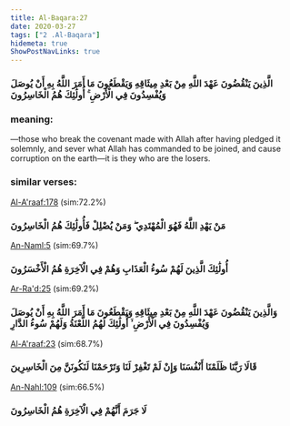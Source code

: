```yaml
---
title: Al-Baqara:27
date: 2020-03-27
tags: ["2 .Al-Baqara"]
hidemeta: true 
ShowPostNavLinks: true 
---
```

### الَّذِينَ يَنْقُضُونَ عَهْدَ اللَّهِ مِنْ بَعْدِ مِيثَاقِهِ وَيَقْطَعُونَ مَا أَمَرَ اللَّهُ بِهِ أَنْ يُوصَلَ وَيُفْسِدُونَ فِي الْأَرْضِ ۚ أُولَٰئِكَ هُمُ الْخَاسِرُونَ
### meaning: 
—those who break the covenant made with Allah after having pledged it solemnly, and sever what Allah has commanded to be joined, and cause corruption on the earth—it is they who are the losers.
### similar verses: 

[Al-A'raaf:178](/7/178) (sim:72.2%)

### مَنْ يَهْدِ اللَّهُ فَهُوَ الْمُهْتَدِي ۖ وَمَنْ يُضْلِلْ فَأُولَٰئِكَ هُمُ الْخَاسِرُونَ

[An-Naml:5](/27/5) (sim:69.7%)

### أُولَٰئِكَ الَّذِينَ لَهُمْ سُوءُ الْعَذَابِ وَهُمْ فِي الْآخِرَةِ هُمُ الْأَخْسَرُونَ

[Ar-Ra'd:25](/13/25) (sim:69.2%)

### وَالَّذِينَ يَنْقُضُونَ عَهْدَ اللَّهِ مِنْ بَعْدِ مِيثَاقِهِ وَيَقْطَعُونَ مَا أَمَرَ اللَّهُ بِهِ أَنْ يُوصَلَ وَيُفْسِدُونَ فِي الْأَرْضِ ۙ أُولَٰئِكَ لَهُمُ اللَّعْنَةُ وَلَهُمْ سُوءُ الدَّارِ

[Al-A'raaf:23](/7/23) (sim:68.7%)

### قَالَا رَبَّنَا ظَلَمْنَا أَنْفُسَنَا وَإِنْ لَمْ تَغْفِرْ لَنَا وَتَرْحَمْنَا لَنَكُونَنَّ مِنَ الْخَاسِرِينَ

[An-Nahl:109](/16/109) (sim:66.5%)

### لَا جَرَمَ أَنَّهُمْ فِي الْآخِرَةِ هُمُ الْخَاسِرُونَ
